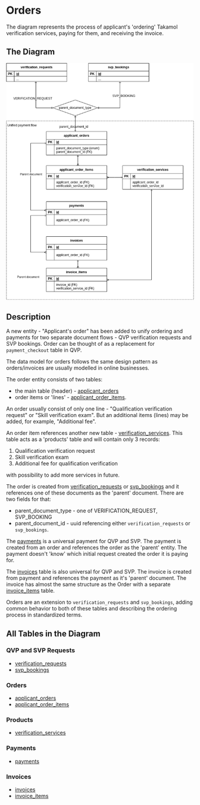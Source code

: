 Orders
========================

The diagram represents the process of applicant's 'ordering' Takamol verification services,
paying for them, and receiving the invoice.


The Diagram
------------

![orders diagram](img/orders.png)


Description
-------------

A new entity - "Applicant's order" has been added
to unify ordering and payments for two separate document flows - QVP verification requests and SVP bookings.
Order can be thought of as a replacement for `payment_checkout` table in QVP.

The data model for orders follows the same design pattern as orders/invoices are usually modelled in
online businesses.

The order entity consists of two tables:

- the main table (header) - [applicant_orders](../tables/applicant_orders.md)
- order items or 'lines' - [applicant_order_items](../tables/applicant_order_items.md).

An order usually consist of only one line - "Qualification verification request" or
"Skill verification exam". But an additional items (lines) may be added, for example, "Additional fee".

An order item references another new table - [verification_services](../tables/verification_services.md).
This table acts as a 'products' table and will contain only 3 records:

1. Qualification verification request
2. Skill verification exam
3. Additional fee for qualification verification

with possibility to add more services in future.

The order is created from [verification_requests](../tables/verification_requests.md)
or [svp_bookings](../tables/svp_bookings.md) and it references one of these
documents as the 'parent' document. There are two fields for that:

- parent_document_type - one of VERIFICATION_REQUEST, SVP_BOOKING
- parent_document_id - uuid referencing either `verification_requests` or `svp_bookings`.

The [payments](../tables/payments.md) is a universal payment for QVP and SVP.
The payment is created from an order and references the order as the 'parent' entity.
The payment doesn't 'know' which initial request created the order it is paying for.

The [invoices](../tables/invoices.md) table is also universal for QVP and SVP. The invoice is created from payment
and references the payment as it's 'parent' document.
The invoice has almost the same structure as the Order with a separate [invoice_items](../tables/invoice_items) table.

Orders are an extension to `verification_requests` and `svp_bookings`, adding
common behavior to both of these tables and describing the ordering process in standardized terms.


All Tables in the Diagram
---------------------------

### QVP and SVP Requests ###

- [verification_requests](../tables/verification_requests.md)  
- [svp_bookings](../tables/svp_bookings.md)  


### Orders ###

- [applicant_orders](../tables/applicant_orders.md)  
- [applicant_order_items](../tables/applicant_order_items.md)  

### Products ###

- [verification_services](../tables/verification_services.md)  

### Payments ###

- [payments](../tables/payments.md)  

### Invoices ###

- [invoices](../tables/invoices.md)  
- [invoice_items](../tables/invoice_items.md)  
